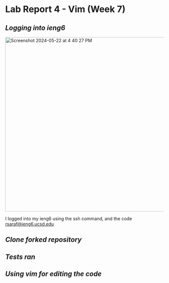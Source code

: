 # Lab Report 4 - Vim (Week 7)

## *Logging into ieng6*

<img width="555" alt="Screenshot 2024-05-22 at 4 40 27 PM" src="https://github.com/rudii004/cse15l-lab-reports/assets/165842692/1b32956e-c9dc-4280-9a8f-cfd105944e70">

I logged into my ieng6 using the ssh command, and the code rsaraf@ieng6.ucsd.edu

## *Clone forked repository*


## *Tests ran*



## *Using vim for editing the code*
